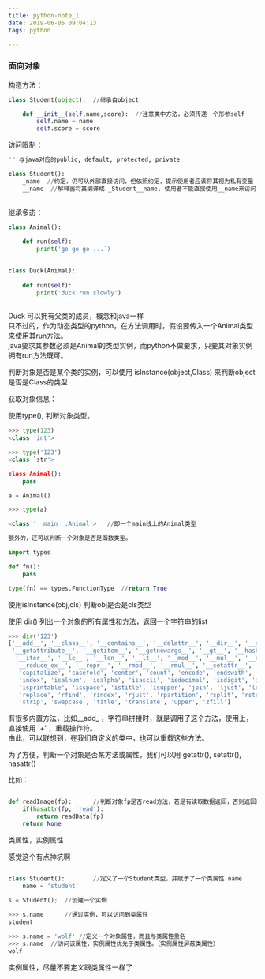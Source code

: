 ```yaml
---
title: python-note_1
date: 2019-06-05 09:04:13
tags: python

---
```


### 面向对象

构造方法：
```python
class Student(object):  //继承自object 

    def __init__(self,name,score):  //注意类中方法，必须传递一个形参self
        self.name = name    
        self.score = score        

```

访问限制：

```python
"" 与java对应的public, default, protected, private

class Student():
    _name  //约定，仍可从外部直接访问，但依照约定，提示使用者应该将其视为私有变量
    __name  //解释器将其编译成 _Student__name, 使用者不能直接使用__name来访问了，可以说，将门槛提更高来告知限制
    
```

继承多态：
```python
class Animal():
    
    def run(self):
        print('go go go ...`)
        

class Duck(Animal):
    
    def run(self):
        print('duck run slowly')
     
```
Duck 可以拥有父类的成员，概念和java一样   
只不过的，作为动态类型的python，在方法调用时，假设要传入一个Animal类型来使用其run方法。  
java要求其参数必须是Animal的类型实例，而python不做要求，只要其对象实例拥有run方法既可。

判断对象是否是某个类的实例，可以使用 isInstance(object,Class) 来判断object是否是Class的类型


获取对象信息：

使用type(), 判断对象类型。  

```python
>>> type(123)
<class 'int'>

>>> type('123')
<class `str'>

class Animal():
    pass 

a = Animal()

>>> type(a) 

<class '__main__.Animal'>   //即一个main线上的Animal类型

额外的，还可以判断一个对象是否是函数类型。

import types

def fn():
    pass

type(fn) == types.FunctionType  //return True
```

使用isInstance(obj,cls) 判断obj是否是cls类型


使用 dir() 列出一个对象的所有属性和方法，返回一个字符串的list
```python
>>> dir('123')
['__add__', '__class__', '__contains__', '__delattr__', '__dir__', '__doc__', '__eq__', '__format__', '__ge__',
 '__getattribute__', '__getitem__', '__getnewargs__', '__gt__', '__hash__', '__init__', '__init_subclass__',
  '__iter__', '__le__', '__len__', '__lt__', '__mod__', '__mul__', '__ne__', '__new__', '__reduce__', 
  '__reduce_ex__', '__repr__', '__rmod__', '__rmul__', '__setattr__', '__sizeof__', '__str__', '__subclasshook__',
   'capitalize', 'casefold', 'center', 'count', 'encode', 'endswith', 'expandtabs', 'find', 'format', 'format_map', 
   'index', 'isalnum', 'isalpha', 'isascii', 'isdecimal', 'isdigit', 'isidentifier', 'islower', 'isnumeric', 
   'isprintable', 'isspace', 'istitle', 'isupper', 'join', 'ljust', 'lower', 'lstrip', 'maketrans', 'partition', 
   'replace', 'rfind', 'rindex', 'rjust', 'rpartition', 'rsplit', 'rstrip', 'split', 'splitlines', 'startswith', 
   'strip', 'swapcase', 'title', 'translate', 'upper', 'zfill']

```
有很多内置方法，比如__add_ ，字符串拼接时，就是调用了这个方法，使用上，直接使用 '+' ，重载操作符。  
由此，可以联想到，在我们自定义的类中，也可以重载这些方法。

为了方便，判断一个对象是否某方法或属性，我们可以用 getattr(), setattr(), hasattr()

比如： 
```python

def readImage(fp):      //判断对象fp是否read方法，若是有读取数据返回，否则返回None
    if(hasattr(fp, 'read'):
        return readData(fp)
    return None
```


类属性，实例属性

感觉这个有点神坑啊

```python

class Student():        //定义了一个Student类型，并赋予了一个类属性 name
    name = 'student'
    
s = Student();  //创建一个实例

>>> s.name      //通过实例，可以访问到类属性
student

>>> s.name = 'wolf' //定义一个对象属性，而且与类属性重名
>>> s.name  //访问该属性，实例属性优先于类属性。（实例属性屏蔽类属性）
wolf

```
实例属性，尽量不要定义跟类属性一样了
